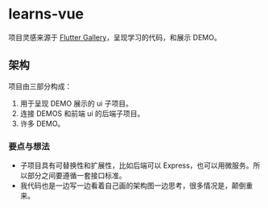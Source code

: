 # learns-vue

项目灵感来源于 [Flutter Gallery](https://gallery.flutter.cn/#/)，呈现学习的代码，和展示 DEMO。

## 架构

项目由三部分构成：

1. 用于呈现 DEMO 展示的 ui 子项目。
2. 连接 DEMOS 和前端 ui 的后端子项目。
3. 许多 DEMO。

### 要点与想法

- 子项目具有可替换性和扩展性，比如后端可以 Express，也可以用微服务。所以部分之间要遵循一套接口标准。
- 我代码也是一边写一边看着自己画的架构图一边思考，很多情况是，颠倒重来。
